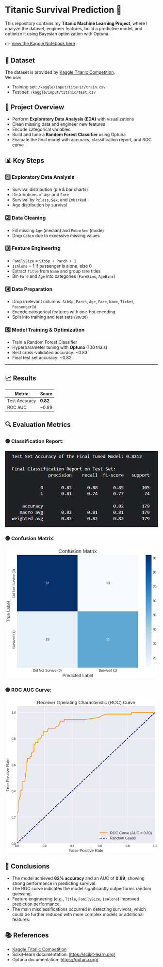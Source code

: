 # Titanic Survival Prediction 🚢

This repository contains my **Titanic Machine Learning Project**, where I analyze the dataset, engineer features, build a predictive model, and optimize it using Bayesian optimization with Optuna.

👉 [View the Kaggle Notebook here](https://www.kaggle.com/code/serayustun/titanic-machine-learning-from-disaster)

## 📂 Dataset

The dataset is provided by [Kaggle Titanic Competition](https://www.kaggle.com/c/titanic).  
We use:
- Training set: `/kaggle/input/titanic/train.csv`
- Test set: `/kaggle/input/titanic/test.csv`

## 📝 Project Overview

- Perform **Exploratory Data Analysis (EDA)** with visualizations
- Clean missing data and engineer new features
- Encode categorical variables
- Build and tune a **Random Forest Classifier** using Optuna
- Evaluate the final model with accuracy, classification report, and ROC curve

## 📊 Key Steps

### 1️⃣ Exploratory Data Analysis
- Survival distribution (pie & bar charts)
- Distributions of `Age` and `Fare`
- Survival by `Pclass`, `Sex`, and `Embarked`
- Age distribution by survival

### 2️⃣ Data Cleaning
- Fill missing `Age` (median) and `Embarked` (mode)
- Drop `Cabin` due to excessive missing values

### 3️⃣ Feature Engineering
- `FamilySize` = `SibSp + Parch + 1`
- `IsAlone` = 1 if passenger is alone, else 0
- Extract `Title` from `Name` and group rare titles
- Bin `Fare` and `Age` into categories (`FareBins`, `AgeBins`)

### 4️⃣ Data Preparation
- Drop irrelevant columns: `SibSp`, `Parch`, `Age`, `Fare`, `Name`, `Ticket`, `PassengerId`
- Encode categorical features with one-hot encoding
- Split into training and test sets (`80/20`)

### 5️⃣ Model Training & Optimization
- Train a Random Forest Classifier
- Hyperparameter tuning with **Optuna** (100 trials)
- Best cross-validated accuracy: ~0.83
- Final test set accuracy: ~0.82

---

## 📈 Results

| Metric               | Score  |
|-----------------------|--------|
| Test Accuracy         | **0.82** |
| ROC AUC               | ~0.89  |

## 🔍 Evaluation Metrics

### 🟢 Classification Report:
![Classification Report](result_images/result.png)

### 🟢 Confusion Matrix:
![Confusion Matrix](result_images/confusion_matrix.png)

### 🟢 ROC AUC Curve:
![ROC AUC Curve](result_images/roc_auc.png)

## 🧾 Conclusions

- The model achieved **82% accuracy** and an AUC of **0.89**, showing strong performance in predicting survival.
- The ROC curve indicates the model significantly outperforms random guessing.
- Feature engineering (e.g., `Title`, `FamilySize`, `IsAlone`) improved prediction performance.
- The main misclassifications occurred in detecting survivors, which could be further reduced with more complex models or additional features.

## 📚 References

- [Kaggle Titanic Competition](https://www.kaggle.com/c/titanic)
- Scikit-learn documentation: https://scikit-learn.org/
- Optuna documentation: https://optuna.org/

  
